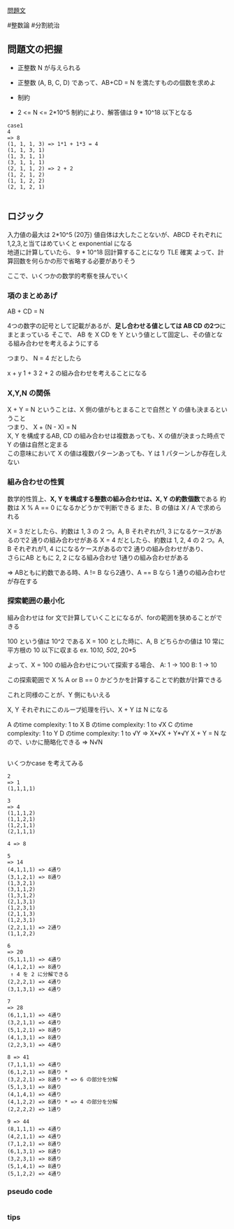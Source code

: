 [問題文](https://atcoder.jp/contests/abc292/tasks/abc292_c)

#整数論
#分割統治

## 問題文の把握

- 正整数 N が与えられる
- 正整数 (A, B, C, D) であって、AB+CD = N を満たすものの個数を求めよ

- 制約
- 2 <= N <= 2*10^5
制約により、解答値は 9 * 10^18 以下となる

```
case1
4 
=> 8
(1, 1, 1, 3) => 1*1 + 1*3 = 4
(1, 1, 3, 1)
(1, 3, 1, 1)
(3, 1, 1, 1)
(2, 1, 1, 2) => 2 + 2
(1, 2, 1, 2)
(1, 1, 2, 2)
(2, 1, 2, 1)


```


## ロジック

入力値の最大は 2*10^5 (20万) 値自体は大したことないが、ABCD それぞれに1,2,3,と当てはめていくと exponential になる  
地道に計算していたら、 9 * 10^18 回計算することになり TLE 確実
よって、計算回数を何らかの形で省略する必要がありそう

ここで、いくつかの数学的考察を挟んでいく

### 項のまとめあげ

AB + CD = N

4つの数字の記号として記載があるが、**足し合わせる値としては AB CD の2つ**にまとまっている
そこで、
AB を X 
CD を Y 
という値として固定し、その値となる組み合わせを考えるようにする

つまり、 N = 4 だとしたら

x + y
1 + 3
2 + 2
の組み合わせを考えることになる

### X,Y,N の関係

X + Y = N ということは、X 側の値がもとまることで自然と Y の値も決まるということ    
つまり、 
X + (N - X) = N  
X, Y を構成するAB, CD の組み合わせは複数あっても、X の値が決まった時点で Y の値は自然と定まる    
この意味において X の値は複数パターンあっても、Y は 1 パターンしか存在しえない  

### 組み合わせの性質

数学的性質上、**X, Y を構成する整数の組み合わせは、X, Y の約数個数**である
約数は X % A == 0 になるかどうかで判断できる
また、B の値は X / A で求められる

X = 3 だとしたら、約数は 1, 3 の 2 つ。A, B それぞれが1, 3 になるケースがあるので2 通りの組み合わせがある
X = 4 だとしたら、約数は 1, 2, 4 の 2 つ。A, B それぞれが1, 4 にになるケースがあるので2 通りの組み合わせがあり、  
さらにAB ともに 2, 2 になる組み合わせ 1通りの組み合わせがある

=> ABともに約数である時、A != B なら2通り、A == B なら 1 通りの組み合わせが存在する


### 探索範囲の最小化

組み合わせは for 文で計算していくことになるが、forの範囲を狭めることができる

100 という値は 10^2 である
X = 100 とした時に、A, B どちらかの値は 10 常に 平方根の 10 以下に収まる
ex. 10*10, 50*2, 20*5

よって、X = 100 の組み合わせについて探索する場合、
A: 1 -> 100 
B: 1 -> 10

この探索範囲で X % A or B == 0 かどうかを計算することで約数が計算できる

これと同様のことが、Y 側にもいえる

X, Y それぞれにこのループ処理を行い、X + Y は N になる


A のtime complexity: 1 to X
B のtime complexity: 1 to √X
C のtime complexity: 1 to Y
D のtime complexity: 1 to √Y
=> X*√X + Y*√Y
X + Y = N なので、いかに簡略化できる
=> N√N


```

```

いくつかcase を考えてみる

```
2
=> 1
(1,1,1,1)

3
=> 4
(1,1,1,2)
(1,1,2,1)
(1,2,1,1)
(2,1,1,1)

4 => 8

5
=> 14
(4,1,1,1) => 4通り
(3,1,2,1) => 8通り
(1,3,2,1)
(3,1,1,2) 
(1,3,1,2)
(2,1,3,1) 
(1,2,3,1)
(2,1,1,3)
(1,2,3,1)
(2,2,1,1) => 2通り
(1,1,2,2)  

6
=> 20
(5,1,1,1) => 4通り
(4,1,2,1) => 8通り
 ↑ 4 を 2 に分解できる
(2,2,2,1) => 4通り
(3,1,3,1) => 4通り

7
=> 28
(6,1,1,1) => 4通り
(3,2,1,1) => 4通り
(5,1,2,1) => 8通り
(4,1,3,1) => 8通り
(2,2,3,1) => 4通り

8 => 41
(7,1,1,1) => 4通り
(6,1,2,1) => 8通り *
(3,2,2,1) => 8通り * => 6 の部分を分解
(5,1,3,1) => 8通り
(4,1,4,1) => 4通り
(4,1,2,2) => 8通り * => 4 の部分を分解
(2,2,2,2) => 1通り

9 => 44
(8,1,1,1) => 4通り
(4,2,1,1) => 4通り
(7,1,2,1) => 8通り
(6,1,3,1) => 8通り
(3,2,3,1) => 8通り
(5,1,4,1) => 8通り
(5,1,2,2) => 4通り

```

### pseudo code


```
```

### tips

